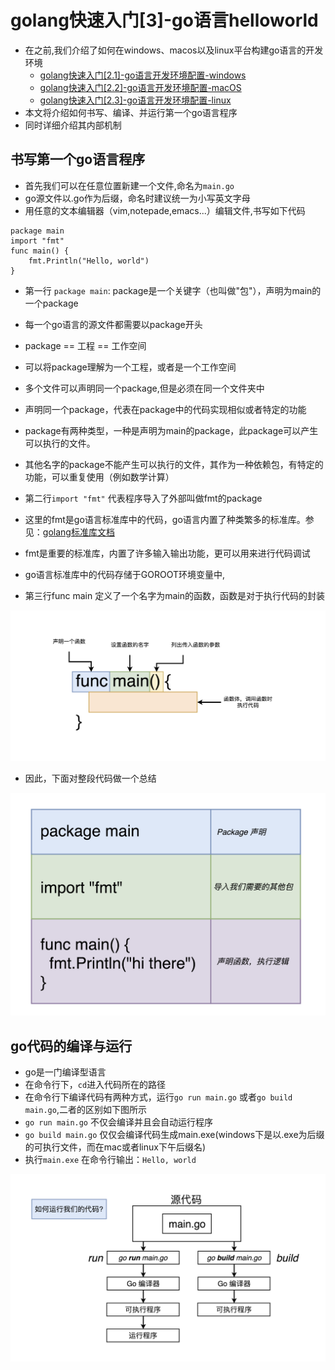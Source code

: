 # golang快速入门[3]-go语言helloworld
* 在之前,我们介绍了如何在windows、macos以及linux平台构建go语言的开发环境
    + [golang快速入门[2.1]-go语言开发环境配置-windows]()
    + [golang快速入门[2.2]-go语言开发环境配置-macOS]()
    + [golang快速入门[2.3]-go语言开发环境配置-linux]()
* 本文将介绍如何书写、编译、并运行第一个go语言程序
* 同时详细介绍其内部机制

## 书写第一个go语言程序
* 首先我们可以在任意位置新建一个文件,命名为`main.go`
* go源文件以.go作为后缀，命名时建议统一为小写英文字母
* 用任意的文本编辑器（vim,notepade,emacs...）编辑文件,书写如下代码
```
package main
import "fmt"
func main() {
	fmt.Println("Hello, world")
}
```
* 第一行 `package main`: package是一个关键字（也叫做"包"），声明为main的一个package
* 每一个go语言的源文件都需要以package开头
* package == 工程 == 工作空间
* 可以将package理解为一个工程，或者是一个工作空间
* 多个文件可以声明同一个package,但是必须在同一个文件夹中
* 声明同一个package，代表在package中的代码实现相似或者特定的功能
* package有两种类型，一种是声明为main的package，此package可以产生可以执行的文件。
* 其他名字的package不能产生可以执行的文件，其作为一种依赖包，有特定的功能，可以重复使用（例如数学计算）

* 第二行`import "fmt"` 代表程序导入了外部叫做fmt的package
* 这里的fmt是go语言标准库中的代码，go语言内置了种类繁多的标准库。参见：[golang标准库文档](https://golang.org/pkg/)
* fmt是重要的标准库，内置了许多输入输出功能，更可以用来进行代码调试
* go语言标准库中的代码存储于GOROOT环境变量中,

* 第三行func main 定义了一个名字为main的函数，函数是对于执行代码的封装

![image](../image/golang[2.3]-1.png)

* 因此，下面对整段代码做一个总结

![image](../image/golang[2.3]-2.png)

## go代码的编译与运行
* go是一门编译型语言
* 在命令行下，`cd`进入代码所在的路径
* 在命令行下编译代码有两种方式，运行`go run main.go` 或者`go build main.go`,二者的区别如下图所示
* `go run main.go` 不仅会编译并且会自动运行程序
* `go build main.go` 仅仅会编译代码生成main.exe(windows下是以.exe为后缀的可执行文件，而在mac或者linux下午后缀名)
* 执行`main.exe` 在命令行输出：`Hello, world`

![image](../image/golang[2.3]-3.png)
